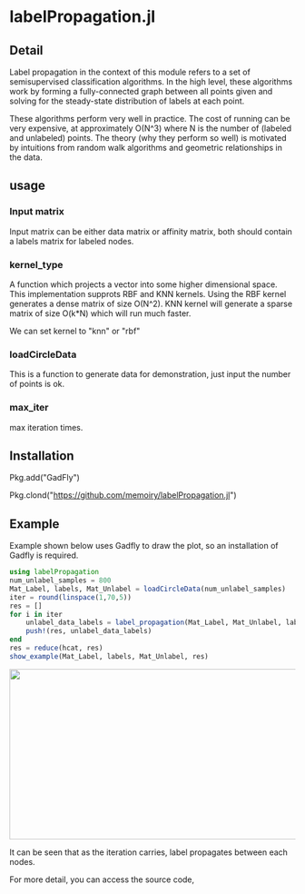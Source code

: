 # labelPropagation.jl

## Detail

Label propagation in the context of this module refers to a set of semisupervised classification algorithms. In the high level, these algorithms work by forming a fully-connected graph between all points given and solving for the steady-state distribution of labels at each point.


These algorithms perform very well in practice. The cost of running can be very expensive, at approximately O(N^3) where N is the number of (labeled and unlabeled) points. The theory (why they perform so well) is motivated by intuitions from random walk algorithms and geometric relationships in the data.


## usage 


### Input matrix

Input matrix can be either data matrix or affinity matrix, both should contain a labels matrix for labeled nodes.

### kernel_type

  A function which projects a vector into some higher dimensional space. This implementation supprots RBF and KNN kernels. Using the RBF kernel generates a dense matrix of size O(N^2). KNN kernel will generate a sparse matrix of size O(k*N) which will run much faster. 

  We can set kernel to "knn" or "rbf"

### loadCircleData

This is a function to generate data for demonstration, just input the number of points is ok.


### max_iter 

max iteration times.


## Installation

Pkg.add("GadFly")

Pkg.clond("https://github.com/memoiry/labelPropagation.jl")

## Example

Example shown below uses Gadfly to draw the plot, so an installation of Gadfly is required.

```julia
using labelPropagation
num_unlabel_samples = 800  
Mat_Label, labels, Mat_Unlabel = loadCircleData(num_unlabel_samples) 
iter = round(linspace(1,70,5))
res = []
for i in iter
    unlabel_data_labels = label_propagation(Mat_Label, Mat_Unlabel, labels, kernel_type = "knn", knn_num_neighbors = 10, max_iter = i)
    push!(res, unlabel_data_labels)
end
res = reduce(hcat, res)
show_example(Mat_Label, labels, Mat_Unlabel, res)  
```

<img src="https:\/\/ooo.0o0.ooo\/2017\/02\/05\/589732721ce62.png" width = "600px" height = "300px" />


It can be seen that as the iteration carries, label propagates between each nodes.

For more detail, you can access the source code,  


